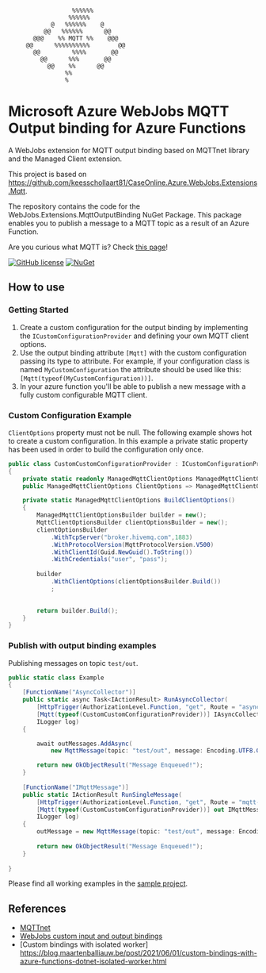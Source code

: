
```
                  %%%%%%
                 %%%%%%
            @   %%%%%%    @
          @@   %%%%%%      @@
       @@@    %% MQTT %%    @@@
     @@      %%%%%%%%%%        @@
       @@         %%%%       @@
         @@      %%%       @@
           @@    %%      @@
                %%
                %

```

# Microsoft Azure WebJobs MQTT Output binding for Azure Functions
A WebJobs extension for MQTT output binding based on MQTTnet library and the Managed Client extension.

This project is based on https://github.com/keesschollaart81/CaseOnline.Azure.WebJobs.Extensions.Mqtt.

The repository contains the code for the WebJobs.Extensions.MqttOutputBinding NuGet Package.
This package enables you to publish a message to a MQTT topic as a result of an Azure Function.

Are you curious what MQTT is? Check [this page](http://mqtt.org/faq)!

[![GitHub license](https://img.shields.io/badge/license-MIT-blue.svg)](https://github.com/mdip/azure-webjobs-mqttoutput/blob/main/LICENSE)
[![NuGet](https://img.shields.io/nuget/v/WebJobs.Extensions.MQTT.OutputBinding.svg)](https://www.nuget.org/packages/WebJobs.Extensions.MQTT.OutputBinding/)

## How to use

### Getting Started

1) Create a custom configuration for the output binding by implementing the ```ICustomConfigurationProvider``` and defining your own MQTT client options.
2) Use the output binding attribute ```[Mqtt]``` with the custom configuration passing its type to attribute.
   For example, if your configuration class is named ```MyCustomConfiguration``` the attribute should be used like this: ```[Mqtt(typeof(MyCustomConfiguration))]```.
3) In your azure function you'll be able to publish a new message with a fully custom configurable MQTT client.

### Custom Configuration Example
```ClientOptions``` property must not be null. The following example shows hot to create a custom configuration.
In this example a private static property has been used in order to build the configuration only once.

``` csharp
public class CustomCustomConfigurationProvider : ICustomConfigurationProvider
{
    private static readonly ManagedMqttClientOptions ManagedMqttClientOptions = BuildClientOptions();
    public ManagedMqttClientOptions ClientOptions => ManagedMqttClientOptions;

    private static ManagedMqttClientOptions BuildClientOptions()
    {
        ManagedMqttClientOptionsBuilder builder = new();
        MqttClientOptionsBuilder clientOptionsBuilder = new();
        clientOptionsBuilder
            .WithTcpServer("broker.hivemq.com",1883)
            .WithProtocolVersion(MqttProtocolVersion.V500)
            .WithClientId(Guid.NewGuid().ToString())
            .WithCredentials("user", "pass");
                
        builder
            .WithClientOptions(clientOptionsBuilder.Build())
            ;
        

        return builder.Build(); 
    }
}
```

### Publish with output binding examples

Publishing messages on topic ```test/out```.

``` csharp
public static class Example
{
    [FunctionName("AsyncCollector")]
    public static async Task<IActionResult> RunAsyncCollector(
        [HttpTrigger(AuthorizationLevel.Function, "get", Route = "async-collector")] HttpRequest req, 
        [Mqtt(typeof(CustomCustomConfigurationProvider))] IAsyncCollector<IMqttMessage> outMessages, 
        ILogger log)
    {

        await outMessages.AddAsync(
            new MqttMessage(topic: "test/out", message: Encoding.UTF8.GetBytes("hello"), qosLevel: MqttQualityOfServiceLevel.AtMostOnce, retain: false));

        return new OkObjectResult("Message Enqueued!");
    }
    
    [FunctionName("IMqttMessage")]
    public static IActionResult RunSingleMessage(
        [HttpTrigger(AuthorizationLevel.Function, "get", Route = "mqtt-message")] HttpRequest req, 
        [Mqtt(typeof(CustomCustomConfigurationProvider))] out IMqttMessage outMessage,
        ILogger log)
    {
        outMessage = new MqttMessage(topic: "test/out", message: Encoding.UTF8.GetBytes("hello"), qosLevel: MqttQualityOfServiceLevel.AtMostOnce, retain: false);
        
        return new OkObjectResult("Message Enqueued!");
    }
    
}

```

Please find all working examples in the [sample project](./ExampleFunctions).


## References

- [MQTTnet](https://github.com/chkr1011/MQTTnet)
- [WebJobs custom input and output bindings](https://github.com/Azure/azure-webjobs-sdk/wiki/Creating-custom-input-and-output-bindings)
- [Custom bindings with isolated worker] https://blog.maartenballiauw.be/post/2021/06/01/custom-bindings-with-azure-functions-dotnet-isolated-worker.html
